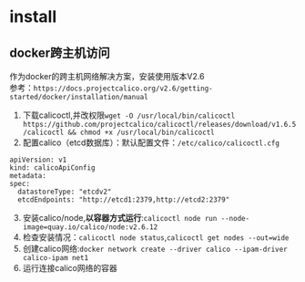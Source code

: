 # install

docker跨主机访问
----------
作为docker的跨主机网络解决方案，安装使用版本V2.6 <br>
参考：`https://docs.projectcalico.org/v2.6/getting-started/docker/installation/manual`<br>
1. 下载calicoctl,并改权限`wget -O /usr/local/bin/calicoctl https://github.com/projectcalico/calicoctl/releases/download/v1.6.5/calicoctl && chmod +x /usr/local/bin/calicoctl`
2. 配置calico（etcd数据库）：默认配置文件：`/etc/calico/calicoctl.cfg`
```
apiVersion: v1
kind: calicoApiConfig
metadata:
spec:
  datastoreType: "etcdv2"
  etcdEndpoints: "http://etcd1:2379,http://etcd2:2379"
```
3. 安装calico/node,**以容器方式运行**:`calicoctl node run --node-image=quay.io/calico/node:v2.6.12`
4. 检查安装情况：`calicoctl node status`,`calicoctl get nodes --out=wide`
5. 创建calico网络:`docker network create --driver calico --ipam-driver calico-ipam net1`
6. 运行连接calico网络的容器
